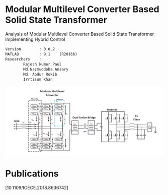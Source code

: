 # Modular Multilevel Converter Based Solid State Transformer
Analysis of Modular Multilevel Converter Based Solid State Transformer Implementing Hybrid Control

	Version        : 0.0.2  
	MATLAB         : 9.1	(R2016b)  
	Researchers    :  
			Rajesh kumer Paul    
			Md.Nazmuddoha Ansary    
			Md. Abdur Rokib  
			Irrtisum Khan  
	
![](/src_img/model.png?raw=true )

# Publications
[10.1109/ICECE.2018.8636742]  

